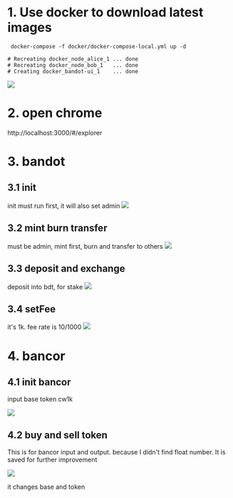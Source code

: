 # 1. Use docker to download latest images

```
 docker-compose -f docker/docker-compose-local.yml up -d
 
# Recreating docker_node_alice_1 ... done
# Recreating docker_node_bob_1   ... done
# Creating docker_bandot-ui_1    ... done

```
![](https://tva1.sinaimg.cn/large/006y8mN6gy1g90t7xs47ij31960i6qev.jpg)

# 2. open chrome
http://localhost:3000/#/explorer


# 3. bandot
## 3.1 init
init must run first, it will also set admin
![](https://tva1.sinaimg.cn/large/006y8mN6gy1g90uf2hobbj31v00aomze.jpg)

## 3.2 mint burn transfer
must be admin, mint first, burn and transfer to others
![](https://tva1.sinaimg.cn/large/006y8mN6gy1g91556cc4tj329y0kgq7k.jpg)

## 3.3 deposit and exchange
deposit into bdt, for stake
![](https://tva1.sinaimg.cn/large/006y8mN6gy1g90v0fl7gkj31wi0qkn1j.jpg)

## 3.4 setFee
it's 1k. fee rate is 10/1000
![](https://tva1.sinaimg.cn/large/006y8mN6gy1g90v1k5shvj31o70u0aev.jpg)

# 4. bancor
## 4.1 init bancor
input base token cw1k

![](https://tva1.sinaimg.cn/large/006y8mN6gy1g90urasrwgj31pq0l4acm.jpg)

## 4.2 buy and sell token
This is for bancor input and output. because I didn't find float number. It is saved for further improvement

![](https://tva1.sinaimg.cn/large/006y8mN6gy1g90uuiqdt6j31sk0u0tcg.jpg)

it changes base and token